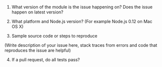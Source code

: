 1) What version of the module is the issue happening on? Does the issue happen on latest version?

2) What platform and Node.js version? (For example Node.js 0.12 on Mac OS X)

3) Sample source code or steps to reproduce

(Write description of your issue here, stack traces from errors and code that reproduces the issue are helpful)

4) If a pull request, do all tests pass?
